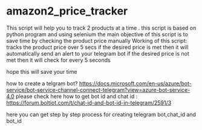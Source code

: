 # amazon2_price_tracker
This script will help you to track 2 products at a time .
this script is based on python program and using selenium
the main objective of this script is to save time by checking the product price manually 
Working of this script:
    tracks the product price over 5 secs 
    if the desired price is met then it will automatically send an alert to your telegram bot 
    if the desired price is not met then it will check for every 5 seconds
    
    
 hope this will save your time  
 
 
 
 how to create a telgram bot?
 https://docs.microsoft.com/en-us/azure/bot-service/bot-service-channel-connect-telegram?view=azure-bot-service-4.0
 please check here how to get bot id and chat id :
 https://forum.boltiot.com/t/chat-id-and-bot-id-in-telegram/2591/3
 
  here you can get step by step process for creating telegram bot,chat_id and bot_id
 
